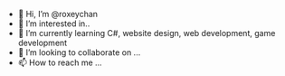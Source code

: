 - 👋 Hi, I’m @roxeychan
- 👀 I’m interested in..
- 🌱 I’m currently learning C#, website design, web development, game development
- 💞️ I’m looking to collaborate on ...
- 📫 How to reach me ...

<!---
roxeychan/roxeychan is a ✨ special ✨ repository because its `README.md` (this file) appears on your GitHub profile.
You can click the Preview link to take a look at your changes.
--->
